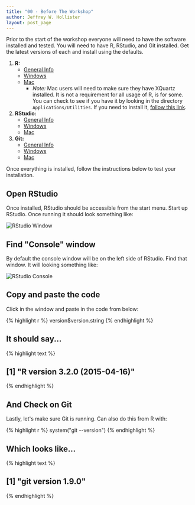 ```yaml
---
title: "00 - Before The Workshop"
author: Jeffrey W. Hollister
layout: post_page
---
```


Prior to the start of the workshop everyone will need to have the software 
installed and tested.  You will need to have R, RStudio, and Git installed.  Get the latest versions of each and install using the defaults.  

1. **R:** 
    - [General Info](http://cran.r-project.org/)
    - [Windows](http://cran.r-project.org/bin/windows/base/R-3.2.0-win.exe)
    - [Mac](http://cran.r-project.org/bin/macosx/R-3.2.0.pkg)
        - *Note:* Mac users will need to make sure they have XQuartz installed.  It is not a requirement for all usage of R, is for some.  You can check to see if you have it by looking in the directory `Applications/Utilities`.  If you need to install it, [follow this link](http://xquartz.macosforge.org/landing/).
2. **RStudio:** 
    - [General Info](http://www.rstudio.com/products/rstudio/download/)
    - [Windows](http://download1.rstudio.org/RStudio-0.99.446.exe)
    - [Mac](http://download1.rstudio.org/RStudio-0.99.446.dmg)
3. **Git:** 
    - [General Info](https://git-scm.com/downloads)
    - [Windows](https://git-scm.com/download/win)
    - [Mac](https://git-scm.com/download/mac)
  
Once everything is installed, follow the instructions below to test your installation.

## Open RStudio
Once installed, RStudio should be accessible from the start menu.  Start up RStudio.  Once running it should look something like:

![RStudio Window](/iale_open_science/figure/rstudio.png)

## Find "Console" window
By default the console window will be on the left side of RStudio.  Find that window.  It will looking something like:  

![RStudio Console](/iale_open_science/figure/rstudio_console.png)

## Copy and paste the code
Click in the window and paste in the code from below:


{% highlight r %}
version$version.string
{% endhighlight %}

## It should say...


{% highlight text %}
## [1] "R version 3.2.0 (2015-04-16)"
{% endhighlight %}

## And Check on Git 
Lastly, let's make sure Git is running.  Can also do this from R with:


{% highlight r %}
system("git --version")
{% endhighlight %}

## Which looks like...


{% highlight text %}
## [1] "git version 1.9.0"
{% endhighlight %}



